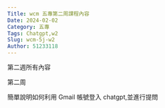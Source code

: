 ```yaml
---
Title: wcm 五專第二周課程內容
Date: 2024-02-02
Category: 五專
Tags: Chatgpt,w2
Slug: wcm-5j-w2
Author: 51233118
---
```


第二週所有內容

<!-- PELICAN_END_SUMMARY -->

第二周

簡單說明如何利用 Gmail 帳號登入 chatgpt,並進行提問
